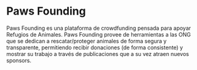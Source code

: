 
# Paws Founding

Paws Founding es una plataforma de crowdfunding pensada para apoyar Refugios de Animales. 
Paws Founding provee de herramientas a las ONG que se dedican a rescatar/proteger animales 
de forma segura y transparente, permitiendo recibir donaciones (de forma consistente) y 
mostrar su trabajo a través de publicaciones que a su vez atraen nuevos sponsors. 





